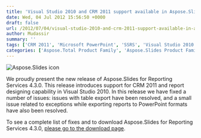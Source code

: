 ```yaml
---
title: 'Visual Studio 2010 and CRM 2011 support available in Aspose.Slides for Reporting Services 4.3.0'
date: Wed, 04 Jul 2012 15:56:50 +0000
draft: false
url: /2012/07/04/visual-studio-2010-and-crm-2011-support-available-in-aspose.slides-for-reporting-services-4.3.0/
author: Mudassir
summary: ''
tags: ['CRM 2011', 'Microsoft PowerPoint', 'SSRS', 'Visual Studio 2010', 'product release']
categories: ['Aspose.Total Product Family', 'Aspose.Slides Product Family']
---
```


![Aspose.Slides icon][1]

We proudly present the new release of Aspose.Slides for Reporting Services 4.3.0. This release introduces support for CRM 2011 and report designing capability in Visual Studio 2010. In this release we have fixed a number of issues: issues with table export have been resolved, and a small issue related to exceptions while exporting reports to PowerPoint formats have also been resolved.

To see a complete list of fixes and to download Aspose.Slides for Reporting Services 4.3.0, [please go to the download page][2].




[1]: http://www.aspose.com/Images/aspose.slides-logo2.jpg
[2]: http://www.aspose.com/community/files/52/ssrs-rendering-extensions/aspose.slides-for-reporting-services/default.aspx




